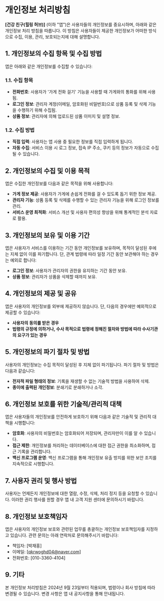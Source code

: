 # 개인정보 처리방침

**[건강 친구(힐링 허브)]** (이하 "앱")은 사용자들의 개인정보를 중요시하며, 아래와 같은 개인정보 처리 방침을 따릅니다. 이 방침은 사용자들이 제공한 개인정보가 어떠한 방식으로 수집, 이용, 관리, 보호되는지에 대해 설명합니다.

## 1. 개인정보의 수집 항목 및 수집 방법

앱은 아래와 같은 개인정보를 수집할 수 있습니다:

### 1.1. 수집 항목

- **전화번호**: 사용자가 '가게 전화 걸기' 기능을 사용할 때 가게와의 통화를 위해 사용됨.
- **로그인 정보**: 관리자 계정(이메일, 암호화된 비밀번호)으로 상품 등록 및 삭제 기능을 수행하기 위해 수집됨.
- **상품 정보**: 관리자에 의해 업로드된 상품 이미지 및 설명 정보.

### 1.2. 수집 방법

- **직접 입력**: 사용자는 앱 사용 중 필요한 정보를 직접 입력하게 됩니다.
- **자동 수집**: 서비스 이용 시 로그 정보, 접속 IP 주소, 쿠키 등의 정보가 자동으로 수집될 수 있습니다.

## 2. 개인정보의 수집 및 이용 목적

앱은 수집한 개인정보를 다음과 같은 목적을 위해 사용합니다:

- **가게 정보 제공**: 사용자가 가게에 손쉽게 전화를 걸 수 있도록 돕기 위한 정보 제공.
- **관리자 기능**: 상품 등록 및 삭제를 수행할 수 있는 관리자 기능을 위해 로그인 정보를 관리.
- **서비스 운영 최적화**: 서비스 개선 및 사용자 편의성 향상을 위해 통계적인 분석 자료로 활용.

## 3. 개인정보의 보유 및 이용 기간

앱은 사용자가 서비스를 이용하는 기간 동안 개인정보를 보유하며, 목적이 달성된 후에는 지체 없이 이를 파기합니다. 단, 관계 법령에 따라 일정 기간 동안 보관해야 하는 경우는 예외로 합니다:

- **로그인 정보**: 사용자가 관리자의 권한을 유지하는 기간 동안 보유.
- **상품 정보**: 관리자가 상품을 삭제할 때까지 보유.

## 4. 개인정보의 제공 및 공유

앱은 사용자의 개인정보를 외부에 제공하지 않습니다. 단, 다음의 경우에만 예외적으로 제공할 수 있습니다:

- **사용자의 동의를 받은 경우**
- **법령의 규정에 의하거나, 수사 목적으로 법령에 정해진 절차와 방법에 따라 수사기관의 요구가 있는 경우**

## 5. 개인정보의 파기 절차 및 방법

사용자의 개인정보는 수집 목적이 달성된 후 지체 없이 파기됩니다. 파기 절차 및 방법은 다음과 같습니다:

- **전자적 파일 형태의 정보**: 기록을 재생할 수 없는 기술적 방법을 사용하여 삭제.
- **종이에 출력된 개인정보**: 분쇄기로 분쇄하거나 소각.

## 6. 개인정보 보호를 위한 기술적/관리적 대책

앱은 사용자들의 개인정보를 안전하게 보호하기 위해 다음과 같은 기술적 및 관리적 대책을 시행합니다:

- **암호화**: 사용자의 비밀번호는 암호화되어 저장되며, 관리자만이 이를 알 수 있습니다.
- **접근 제한**: 개인정보를 처리하는 데이터베이스에 대한 접근 권한을 최소화하며, 접근 기록을 관리합니다.
- **백신 프로그램 운영**: 백신 프로그램을 통해 개인정보 유출 방지를 위한 보안 조치를 지속적으로 시행합니다.

## 7. 사용자 권리 및 행사 방법

사용자는 언제든지 개인정보에 대한 열람, 수정, 삭제, 처리 정지 등을 요청할 수 있습니다. 이러한 권리 행사를 원할 경우 앱 내 고객 지원 센터에 문의하시기 바랍니다.

## 8. 개인정보 보호책임자

앱은 사용자의 개인정보 보호와 관련된 업무를 총괄하는 개인정보 보호책임자를 지정하고 있습니다. 관련 문의는 아래 연락처로 문의해주시기 바랍니다:

- 책임자: [박재홍]
- 이메일: [qkrwoghd04@naver.com]
- 전화번호: [010-3360-4104]

## 9. 기타

본 개인정보 처리방침은 2024년 9월 23일부터 적용되며, 법령이나 회사 방침에 따라 변경될 수 있습니다. 변경 사항은 앱 내 공지사항을 통해 안내됩니다.
